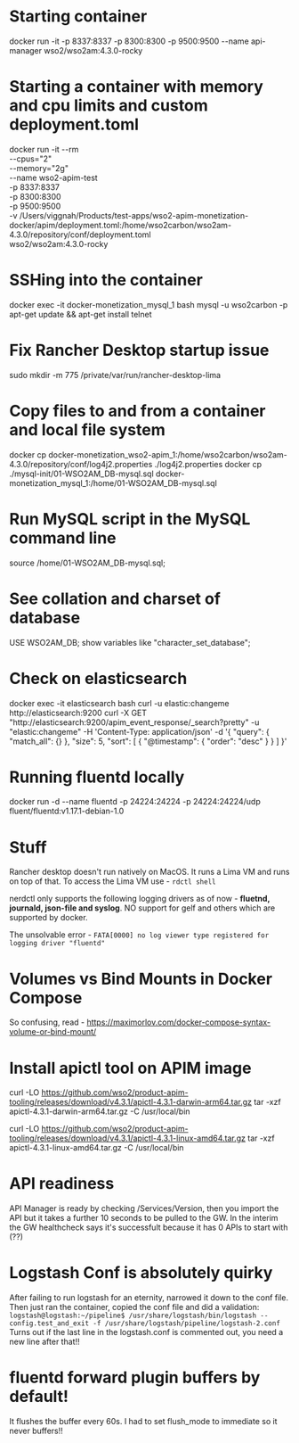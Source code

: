 # Starting container
docker run -it -p 8337:8337 -p 8300:8300 -p 9500:9500 --name api-manager wso2/wso2am:4.3.0-rocky

# Starting a container with memory and cpu limits and custom deployment.toml
docker run -it --rm \
  --cpus="2" \
  --memory="2g" \
  --name wso2-apim-test \
  -p 8337:8337 \
  -p 8300:8300 \
  -p 9500:9500 \
  -v /Users/viggnah/Products/test-apps/wso2-apim-monetization-docker/apim/deployment.toml:/home/wso2carbon/wso2am-4.3.0/repository/conf/deployment.toml \
  wso2/wso2am:4.3.0-rocky

# SSHing into the container
docker exec -it docker-monetization_mysql_1 bash
mysql -u wso2carbon -p
apt-get update && apt-get install telnet

# Fix Rancher Desktop startup issue
sudo mkdir -m 775 /private/var/run/rancher-desktop-lima

# Copy files to and from a container and local file system
docker cp docker-monetization_wso2-apim_1:/home/wso2carbon/wso2am-4.3.0/repository/conf/log4j2.properties ./log4j2.properties
docker cp ./mysql-init/01-WSO2AM_DB-mysql.sql docker-monetization_mysql_1:/home/01-WSO2AM_DB-mysql.sql

# Run MySQL script in the MySQL command line
source /home/01-WSO2AM_DB-mysql.sql;
# See collation and charset of database
USE WSO2AM_DB;
show variables like "character_set_database";

# Check on elasticsearch
docker exec -it elasticsearch bash
curl -u elastic:changeme http://elasticsearch:9200
curl -X GET "http://elasticsearch:9200/apim_event_response/_search?pretty" -u "elastic:changeme" -H 'Content-Type: application/json' -d '{
  "query": {
    "match_all": {}
  },
  "size": 5,
  "sort": [
    {
      "@timestamp": {
        "order": "desc"
      }
    }
  ]
}'

# Running fluentd locally
docker run -d --name fluentd -p 24224:24224 -p 24224:24224/udp fluent/fluentd:v1.17.1-debian-1.0

# Stuff
Rancher desktop doesn't run natively on MacOS. It runs a Lima VM and runs on top of that. To access the Lima VM use - `rdctl shell`

nerdctl only supports the following logging drivers as of now - **fluetnd, journald, json-file and syslog**. NO support for gelf and others which are supported by docker. 

The unsolvable error - `FATA[0000] no log viewer type registered for logging driver "fluentd"`

# Volumes vs Bind Mounts in Docker Compose
So confusing, read - https://maximorlov.com/docker-compose-syntax-volume-or-bind-mount/

# Install apictl tool on APIM image
curl -LO https://github.com/wso2/product-apim-tooling/releases/download/v4.3.1/apictl-4.3.1-darwin-arm64.tar.gz
tar -xzf apictl-4.3.1-darwin-arm64.tar.gz -C /usr/local/bin

curl -LO https://github.com/wso2/product-apim-tooling/releases/download/v4.3.1/apictl-4.3.1-linux-amd64.tar.gz
tar -xzf apictl-4.3.1-linux-amd64.tar.gz -C /usr/local/bin

# API readiness
API Manager is ready by checking /Services/Version, then you import the API but it takes a further 10 seconds to be pulled to the GW. In the interim the GW healthcheck says it's successfult because it has 0 APIs to start with (??)

# Logstash Conf is absolutely quirky
After failing to run logstash for an eternity, narrowed it down to the conf file. Then just ran the container, copied the conf file and did a validation:
`logstash@logstash:~/pipeline$ /usr/share/logstash/bin/logstash --config.test_and_exit -f /usr/share/logstash/pipeline/logstash-2.conf`
Turns out if the last line in the logstash.conf is commented out, you need a new line after that!!

# fluentd forward plugin buffers by default!
It flushes the buffer every 60s. I had to set flush_mode to immediate so it never buffers!!

